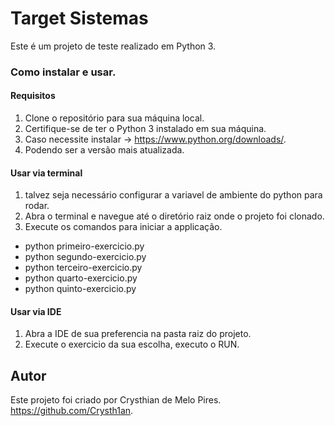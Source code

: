 # Target Sistemas

Este é um projeto de teste realizado em Python 3.

### Como instalar e usar.

####  Requisitos 

1. Clone o repositório para sua máquina local.
2. Certifique-se de ter o Python 3 instalado em sua máquina.
3. Caso necessite instalar -> https://www.python.org/downloads/.
4. Podendo ser a versão mais atualizada.

#### Usar via terminal
1. talvez seja necessário configurar a variavel de ambiente do python para rodar.
2. Abra o terminal e navegue até o diretório raiz onde o projeto foi clonado.
3. Execute os comandos para iniciar a applicação. 
-	python primeiro-exercicio.py
-	python segundo-exercicio.py
-	python terceiro-exercicio.py
-	python quarto-exercicio.py
-	python quinto-exercicio.py


#### Usar via IDE
1. Abra a IDE de sua preferencia na pasta raiz do projeto.
2. Execute o exercicio da sua escolha, executo o RUN.


## Autor

Este projeto foi criado por Crysthian de Melo Pires. https://github.com/Crysth1an.

